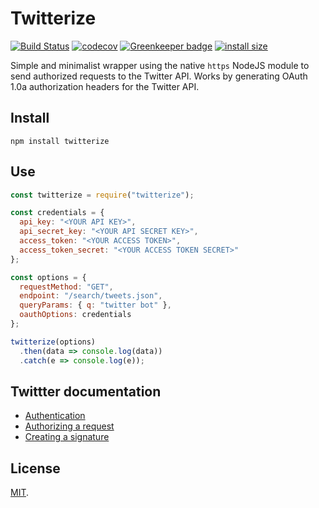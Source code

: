 # Twitterize

[![Build Status](https://travis-ci.com/archemiro/twitterize.svg?branch=master)](https://travis-ci.com/archemiro/twitterize)
[![codecov](https://codecov.io/gh/archemiro/twitterize/branch/master/graph/badge.svg)](https://codecov.io/gh/archemiro/twitterize)
[![Greenkeeper badge](https://badges.greenkeeper.io/archemiro/twitterize.svg)](https://greenkeeper.io/)
[![install size](https://packagephobia.now.sh/badge?p=twitterize)](https://packagephobia.now.sh/result?p=twitterize)

Simple and minimalist wrapper using the native `https` NodeJS module to send authorized requests to the Twitter API. Works by generating OAuth 1.0a authorization headers for the Twitter API.

## Install

```shell
npm install twitterize
```

## Use

```js
const twitterize = require("twitterize");

const credentials = {
  api_key: "<YOUR API KEY>",
  api_secret_key: "<YOUR API SECRET KEY>",
  access_token: "<YOUR ACCESS TOKEN>",
  access_token_secret: "<YOUR ACCESS TOKEN SECRET>"
};

const options = {
  requestMethod: "GET",
  endpoint: "/search/tweets.json",
  queryParams: { q: "twitter bot" },
  oauthOptions: credentials
};

twitterize(options)
  .then(data => console.log(data))
  .catch(e => console.log(e));
```

## Twittter documentation

- [Authentication](https://developer.twitter.com/en/docs/basics/authentication/overview/oauth)
- [Authorizing a request](https://developer.twitter.com/en/docs/basics/authentication/guides/authorizing-a-request.html)
- [Creating a signature](https://developer.twitter.com/en/docs/basics/authentication/guides/authorizing-a-request.html)

## License

[MIT](LICENSE).
